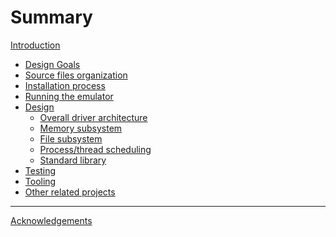 # Summary

[Introduction](./introduction.md)

- [Design Goals](./design_goals.md)
- [Source files organization]()
- [Installation process]()
- [Running the emulator]()
- [Design]()
    - [Overall driver architecture]()
    - [Memory subsystem]()
    - [File subsystem]()
    - [Process/thread scheduling]()
    - [Standard library]()
- [Testing]()
- [Tooling]()
- [Other related projects]()

---

[Acknowledgements]()

